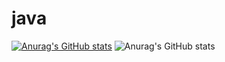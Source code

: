 # java

[![Anurag's GitHub stats](https://github-readme-stats.vercel.app/api?username=Jeonghyeon-Ryu)](https://github.com/anuraghazra/github-readme-stats)
![Anurag's GitHub stats](https://github-readme-stats.vercel.app/api?username=Jeonghyeon-Ryu&show_icons=true&theme=tokyonight)
